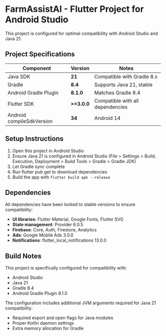 # FarmAssistAI - Flutter Project for Android Studio

This project is configured for optimal compatibility with Android Studio and Java 21.

## Project Specifications

| Component                     | Version    | Notes                       |
| ----------------------------- | ---------- | --------------------------- |
| Java SDK                      | **21**     | Compatible with Gradle 8.x  |
| Gradle                        | **8.4**    | Supports Java 21, stable    |
| Android Gradle Plugin         | **8.1.0**  | Matches Gradle 8.4          |
| Flutter SDK                   | **>=3.0.0** | Compatible with all dependencies |
| Android compileSdkVersion     | **34**    | Android 14                  |

## Setup Instructions

1. Open this project in Android Studio
2. Ensure Java 21 is configured in Android Studio (File > Settings > Build, Execution, Deployment > Build Tools > Gradle > Gradle JDK)
3. Let Gradle sync complete
4. Run flutter pub get to download dependencies
5. Build the app with `flutter build apk --release`

## Dependencies

All dependencies have been locked to stable versions to ensure compatibility:

- **UI libraries**: Flutter Material, Google Fonts, Flutter SVG
- **State management**: Provider 6.0.5
- **Firebase**: Core, Auth, Firestore, Analytics
- **Ads**: Google Mobile Ads 3.0.0
- **Notifications**: flutter_local_notifications 13.0.0

## Build Notes

This project is specifically configured for compatibility with:
- Android Studio
- Java 21
- Gradle 8.4
- Android Gradle Plugin 8.1.0

The configuration includes additional JVM arguments required for Java 21 compatibility:
- Required export and open flags for Java modules
- Proper Kotlin daemon settings
- Extra memory allocation for Gradle